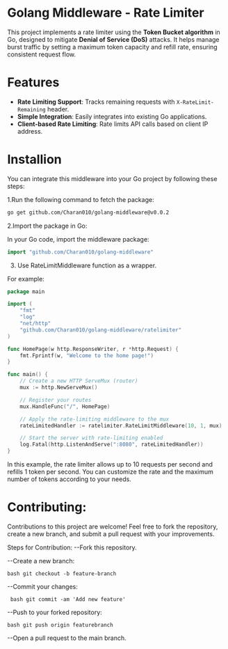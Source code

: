 # Golang Middleware - Rate Limiter

This project implements a rate limiter using the **Token Bucket algorithm** in Go, designed to mitigate **Denial of Service (DoS)** attacks. It helps manage burst traffic by setting a maximum token capacity and refill rate, ensuring consistent request flow.

# Features

- **Rate Limiting Support**: Tracks remaining requests with `X-RateLimit-Remaining` header.
- **Simple Integration**: Easily integrates into existing Go applications.
- **Client-based Rate Limiting**: Rate limits API calls based on client IP address.

# Installion

You can integrate this middleware into your Go project by following these steps:

1.Run the following command to fetch the package:

```bash
go get github.com/Charan010/golang-middleware@v0.0.2
```

2.Import the package in Go:

In your Go code, import the middleware package:

```go
import "github.com/Charan010/golang-middleware"
```

3. Use RateLimitMiddleware function as a wrapper.

For example:

```go
package main

import (
    "fmt"
    "log"
    "net/http"
    "github.com/Charan010/golang-middleware/ratelimiter"
)

func HomePage(w http.ResponseWriter, r *http.Request) {
    fmt.Fprintf(w, "Welcome to the home page!")
}

func main() {
    // Create a new HTTP ServeMux (router)
    mux := http.NewServeMux()

    // Register your routes
    mux.HandleFunc("/", HomePage)

    // Apply the rate-limiting middleware to the mux
    rateLimitedHandler := ratelimiter.RateLimitMiddleware(10, 1, mux)

    // Start the server with rate-limiting enabled
    log.Fatal(http.ListenAndServe(":8080", rateLimitedHandler))
}

```

In this example, the rate limiter allows up to 10 requests per second and refills 1 token per second. You can customize the rate and the maximum number of tokens according to your needs.


# Contributing:

Contributions to this project are welcome! Feel free to fork the repository, create a new branch, and submit a pull request with your improvements.

Steps for Contribution:
--Fork this repository.

--Create a new branch: 
```
bash git checkout -b feature-branch 
```

--Commit your changes:
```
 bash git commit -am 'Add new feature'
 ```

--Push to your forked repository:
```
bash git push origin featurebranch
```

--Open a pull request to the main branch.

